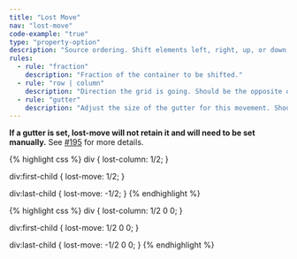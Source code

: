 ```yaml
---
title: "Lost Move"
nav: "lost-move"
code-example: "true"
type: "property-option"
description: "Source ordering. Shift elements left, right, up, or down, by their left or top position by passing a positive or negative fraction."
rules:
  - rule: "fraction"
    description: "Fraction of the container to be shifted."
  - rule: "row | column"
    description: "Direction the grid is going. Should be the opposite of the column or row it's being used on."
  - rule: "gutter"
    description: "Adjust the size of the gutter for this movement. Should match the element's gutter."
---
```


**If a gutter is set, lost-move will not retain it and will need to be set manually.** See [#195](https://github.com/peterramsing/lost/issues/195) for more details.

{% highlight css %}
div {
  lost-column: 1/2;
}

div:first-child {
  lost-move: 1/2;
}

div:last-child {
  lost-move: -1/2;
}
{% endhighlight %}

{% highlight css %}
div {
  lost-column: 1/2 0 0;
}

div:first-child {
  lost-move: 1/2 0 0;
}

div:last-child {
  lost-move: -1/2 0 0;
}
{% endhighlight %}
